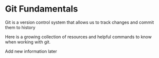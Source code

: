 # Git Fundamentals

Git is a version control system that allows us to track changes and commit them to history

Here is a growing collection of resources and helpful commands to know when working with git.

Add new information later